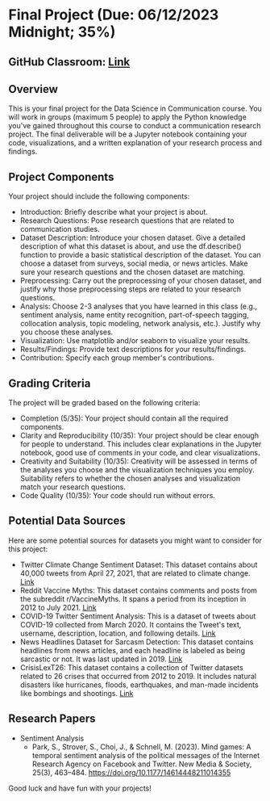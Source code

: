 # Final Project (Due: 06/12/2023 Midnight; 35%)

## GitHub Classroom: [Link](https://classroom.github.com/a/eDDs8OEu)

## Overview

This is your final project for the Data Science in Communication course. You will work in groups (maximum 5 people) to apply the Python knowledge you've gained throughout this course to conduct a communication research project. The final deliverable will be a Jupyter notebook containing your code, visualizations, and a written explanation of your research process and findings.

## Project Components

Your project should include the following components:

- Introduction: Briefly describe what your project is about.
- Research Questions: Pose research questions that are related to communication studies.
- Dataset Description: Introduce your chosen dataset. Give a detailed description of what this dataset is about, and use the df.describe() function to provide a basic statistical description of the dataset. You can choose a dataset from surveys, social media, or news articles. Make sure your research questions and the chosen dataset are matching.
- Preprocessing: Carry out the preprocessing of your chosen dataset, and justify why those preprocessing steps are related to your research questions.
- Analysis: Choose 2-3 analyses that you have learned in this class (e.g., sentiment analysis, name entity recognition, part-of-speech tagging, collocation analysis, topic modeling, network analysis, etc.). Justify why you choose these analyses.
- Visualization: Use matplotlib and/or seaborn to visualize your results.
- Results/Findings: Provide text descriptions for your results/findings.
- Contribution: Specify each group member's contributions.

## Grading Criteria

The project will be graded based on the following criteria:

- Completion (5/35): Your project should contain all the required components.
- Clarity and Reproducibility (10/35): Your project should be clear enough for people to understand. This includes clear explanations in the Jupyter notebook, good use of comments in your code, and clear visualizations. 
- Creativity and Suitability (10/35): Creativity will be assessed in terms of the analyses you choose and the visualization techniques you employ. Suitability refers to whether the chosen analyses and visualization match your research questions.
- Code Quality (10/35): Your code should run without errors.

## Potential Data Sources

Here are some potential sources for datasets you might want to consider for this project:

- Twitter Climate Change Sentiment Dataset: This dataset contains about 40,000 tweets from April 27, 2021, that are related to climate change. [Link](https://www.kaggle.com/datasets/edqian/twitter-climate-change-sentiment-dataset)
- Reddit Vaccine Myths: This dataset contains comments and posts from the subreddit r/VaccineMyths. It spans a period from its inception in 2012 to July 2021. [Link](https://www.kaggle.com/gpreda/reddit-vaccine-myths)
- COVID-19 Twitter Sentiment Analysis: This is a dataset of tweets about COVID-19 collected from March 2020. It contains the Tweet's text, username, description, location, and following details. [Link](https://www.kaggle.com/datatattle/covid-19-nlp-text-classification)
- News Headlines Dataset for Sarcasm Detection: This dataset contains headlines from news articles, and each headline is labeled as being sarcastic or not. It was last updated in 2019. [Link](https://www.kaggle.com/rmisra/news-headlines-dataset-for-sarcasm-detection)
- CrisisLexT26: This dataset contains a collection of Twitter datasets related to 26 crises that occurred from 2012 to 2019. It includes natural disasters like hurricanes, floods, earthquakes, and man-made incidents like bombings and shootings. [Link](https://crisislex.org/data-collections.html#CrisisLexT26)

## Research Papers

- Sentiment Analysis
    - Park, S., Strover, S., Choi, J., & Schnell, M. (2023). Mind games: A temporal sentiment analysis of the political messages of the Internet Research Agency on Facebook and Twitter. New Media & Society, 25(3), 463–484. https://doi.org/10.1177/14614448211014355

Good luck and have fun with your projects!